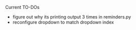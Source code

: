 Current TO-DOs
- figure out why its printing output 3 times in reminders.py
- reconfigure dropdown to match dropdown index